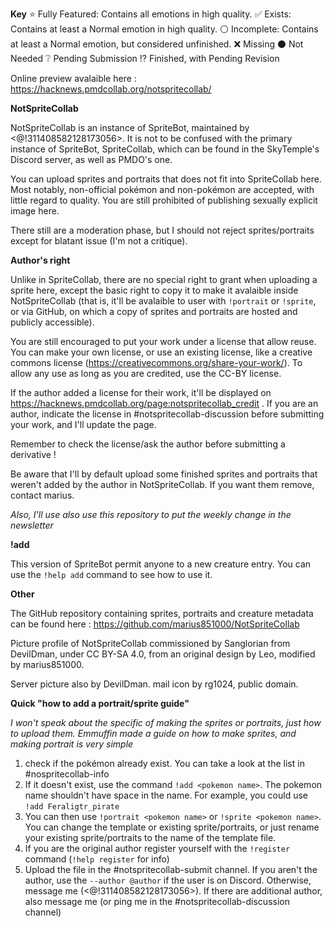 **Key**
:star: Fully Featured: Contains all emotions in high quality.
:white_check_mark: Exists: Contains at least a Normal emotion in high quality.
:white_circle: Incomplete: Contains at least a Normal emotion, but considered unfinished.
:x: Missing
:black_circle: Not Needed
:grey_question: Pending Submission
:interrobang: Finished, with Pending Revision

Online preview avalaible here : https://hacknews.pmdcollab.org/notspritecollab/

**NotSpriteCollab**

NotSpriteCollab is an instance of SpriteBot, maintained by <@!311408582128173056>. It is not to be confused with the primary instance of SpriteBot, SpriteCollab, which can be found in the SkyTemple's Discord server, as well as PMDO's one.

You can upload sprites and portraits that does not fit into SpriteCollab here. Most notably, non-official pokémon and non-pokémon are accepted, with little regard to quality. You are still prohibited of publishing sexually explicit image here.

There still are a moderation phase, but I should not reject sprites/portraits except for blatant issue (I'm not a critique).


**Author's right**

Unlike in SpriteCollab, there are no special right to grant when uploading a sprite here, except the basic right to copy it to make it avalaible inside NotSpriteCollab (that is, it'll be avalaible to user with ``!portrait`` or ``!sprite``, or via GitHub, on which a copy of sprites and portraits are hosted and publicly accessible).

You are still encouraged to put your work under a license that allow reuse. You can make your own license, or use an existing license, like a creative commons license (https://creativecommons.org/share-your-work/). To allow any use as long as you are credited, use the CC-BY license.

If the author added a license for their work, it'll be displayed on https://hacknews.pmdcollab.org/page:notspritecollab_credit . If you are an author, indicate the license in #notspritecollab-discussion before submitting your work, and I'll update the page.

Remember to check the license/ask the author before submitting a derivative !

Be aware that I'll by default upload some finished sprites and portraits that weren't added by the author in NotSpriteCollab. If you want them remove, contact marius.

*Also, I'll use also use this repository to put the weekly change in the newsletter*


**!add**

This version of SpriteBot permit anyone to a new creature entry. You can use the `!help add` command to see how to use it.


**Other**

The GitHub repository containing sprites, portraits and creature metadata can be found here : https://github.com/marius851000/NotSpriteCollab

Picture profile of NotSpriteCollab commissioned by Sanglorian from DevilDman, under CC BY-SA 4.0, from an original design by Leo, modified by marius851000.

Server picture also by DevilDman. mail icon by rg1024, public domain.

**Quick "how to add a portrait/sprite guide"**

*I won't speak about the specific of making the sprites or portraits, just how to upload them. Emmuffin made a guide on how to make sprites, and making portrait is very simple*

1. check if the pokémon already exist. You can take a look at the list in #nospritecollab-info
2. If it doesn't exist, use the command ``!add <pokemon name>``. The pokemon name shouldn't have space in the name. For example, you could use ``!add Feraligtr_pirate``
3. You can then use ``!portrait <pokemon name>`` or ``!sprite <pokemon name>``. You can change the template or existing sprite/portraits, or just rename your existing sprite/portraits to the name of the template file.
4. If you are the original author register yourself with the ``!register`` command (``!help register`` for info)
5. Upload the file in the #notspritecollab-submit channel. If you aren't the author, use the ``--author @author`` if the user is on Discord. Otherwise, message me (<@!311408582128173056>). If there are additional author, also message me (or ping me in the #notspritecollab-discussion channel)